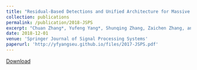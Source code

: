 ```yaml
---
title: "Residual-Based Detections and Unified Architecture for Massive MIMO Uplink"
collection: publications
permalink: /publication/2018-JSPS
excerpt: "Chuan Zhang*, Yufeng Yang*, Shunqing Zhang, Zaichen Zhang, and Xiaohu You (* denotes equal contribution)"
date: 2018-12-01
venue: 'Springer Journal of Signal Processing Systems'
paperurl: 'http://yfyangseu.github.io/files/2017-JSPS.pdf'
---
```


[Download](http://yfyangseu.github.io/files/2018-JSPS.pdf)
<!-- 
Recommended citation: Your Name, You. (2010). "Paper Title Number 2." <i>Journal 1</i>. 1(2).
 -->
